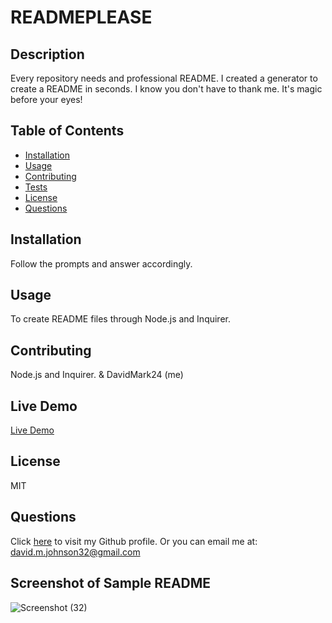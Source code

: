 # READMEPLEASE
## Description
Every repository needs and professional README. I created a generator to create a README in seconds. I know you don't have to thank me.
It's magic before your eyes!
## Table of Contents
* [Installation](#installation)
* [Usage](#usage)
* [Contributing](#contributing)
* [Tests](#tests)
* [License](#license)
* [Questions](#questions)
## Installation
Follow the prompts and answer accordingly.
## Usage
To create README files through Node.js and Inquirer.
## Contributing
Node.js and Inquirer. & DavidMark24 (me)
## Live Demo

<a href= "https://user-images.githubusercontent.com/72535444/105154027-f0311780-5abd-11eb-9642-150fb23859b7.mp4"> Live Demo </a>

## License
MIT
## Questions
Click [here](https://github.com/DavidMark24) to visit my Github profile.
Or you can email me at: david.m.johnson32@gmail.com

## Screenshot of Sample README

![Screenshot (32)](https://user-images.githubusercontent.com/72535444/105154884-d80dc800-5abe-11eb-8365-c805c6dee016.png)
